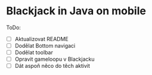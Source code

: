 # Blackjack in Java on mobile

ToDo: 
- [ ] Aktualizovat README
- [ ] Dodělat Bottom navigaci
- [ ] Dodělat toolbar
- [ ] Opravit gameloopu v Blackjacku
- [ ] Dát aspoň něco do těch aktivit